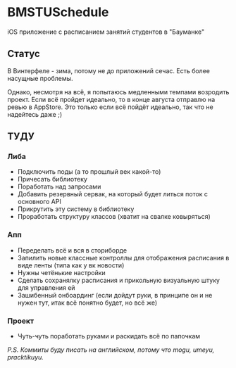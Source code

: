 # BMSTUSchedule

iOS приложение с расписанием занятий студентов в "Бауманке"

## Статус

В Винтерфеле - зима, потому не до приложений сечас. Есть более насущные проблемы. 

Однако, несмотря на всё, я попытаюсь медленными темпами возродить проект. Если всё пройдет идеально, то в конце августа отправлю на ревью в AppStore. Это только если всё пойдёт идеально, так что не надейтесь даже ;)

## ТУДУ

### Либа

* Подключить поды (а то прошлый век какой-то)
* Причесать библиотеку
* Поработать над запросами
* Добавить резервный сервак, на который будет литься поток с основного API
* Прикрутить эту систему в библиотеку
* Проработать структуру классов (хватит на свалке ковыряться)

### Апп

* Переделать всё и вся в сториборде
* Запилить новые классные контроллы для отображения расписания в виде ленты (типа как у вк новости)
* Нужны четёнькие настройки
* Сделать сохранялку расписания и прикольную визуальную штуку для управления ей
* Зашибенный онбоардинг (если дойдут руки, в принципе он и не нужен тут, итак всё понятно будет, но всё же)

### Проект

* Чуть-чуть поработать руками и раскидать всё по папочкам

*P.S. Коммиты буду писать на английском, потому что mogu, umeyu, pracktikuyu.*
